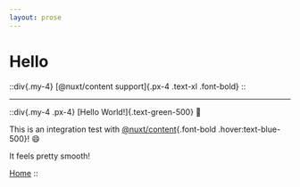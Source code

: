```yaml
---
layout: prose
---
```


# Hello

::div{.my-4}
[@nuxt/content support]{.px-4 .text-xl .font-bold}
::

---

::div{.my-4 .px-4}
[Hello World!]{.text-green-500} :wave:

This is an integration test with [@nuxt/content](https://content.nuxtjs.org){.font-bold .hover:text-blue-500}! :smile:

It feels pretty smooth!

[Home](/)
::

